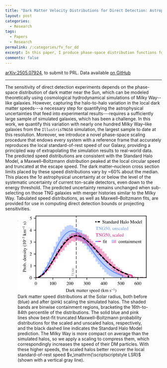 ```yaml
---
title: "Dark Matter Velocity Distributions for Direct Detection: Astrophysical Uncertainties are Smaller Than They Appear"
layout: post
categories:
  - Research
tags:
  - Papers
  - Research
permalink: /:categories/fv_for_dd
excerpt: In this paper, I produce phase-space distribution functions for dark matter around the Solar position in 98 simulated Milky Way&ndash;like galaxies. This large sample size provides a theoretical uncertainty band on the sensitivity of direct detection experiments. We find the predictions from the simulation to be very consistent with each other and with the Standard Halo Model.
comments: false
---
```

<a href="https://ui.adsabs.harvard.edu/abs/2025arXiv250507924F/abstract">arXiv:2505.07924</a>, to submit to PRL. Data available <a href='https://github.com/folsomde/DM_velocity_distributions'>on GitHub</a>

---

The sensitivity of direct detection experiments depends on the phase-space distribution of dark matter near the Sun, which can be modeled theoretically using cosmological hydrodynamical simulations of Milky Way--like galaxies. However, capturing the halo-to-halo variation in the local dark matter speeds---a necessary step for quantifying the astrophysical uncertainties that feed into experimental results---requires a sufficiently large sample of simulated galaxies, which has been a challenge. In this work, we quantify this variation with nearly one hundred Milky Way&ndash;like galaxies from the `IllustrisTNG50` simulation, the largest sample to date at this resolution. Moreover, we introduce a novel phase-space scaling procedure that endows every system with a reference frame that accurately reproduces the local standard-of-rest speed of our Galaxy, providing a principled way of extrapolating the simulation results to real-world data. The predicted speed distributions are consistent with the Standard Halo Model, a Maxwell&ndash;Boltzmann distribution peaked at the local circular speed and truncated at the escape speed. The dark matter&ndash;nucleon cross section limits placed by these speed distributions vary by ~60% about the median. This places the 1&#963; astrophysical uncertainty at or below the level of the systematic uncertainty of current ton-scale detectors, even down to the energy threshold. The predicted uncertainty remains unchanged when sub-selecting on those TNG galaxies with merger histories similar to the Milky Way. Tabulated speed distributions, as well as Maxwell&ndash;Boltzmann fits, are provided for use in computing direct detection bounds or projecting sensitivities.

<figure>
  <img src="/assets/research/2505_thumb.png" alt="The inferred v max and r max for the Fornax dwarf spheroidal, in two different feedback models.">
  <figcaption class='message'>Dark matter speed distributions at the Solar radius, both before (blue) and after (pink) scaling the simulated halos. The shaded bands are binwise containment regions, bracketing the 16th-to-84th percentile of the distributions. The solid blue and pink lines show best-fit truncated Maxwell&ndash;Boltzmann probability distributions for the scaled and unscaled halos, respectively, and the black dashed line indicates the Standard Halo Model prediction. The Milky Way is more compact on average than the simulated halos, so we apply a scaling to compress them, which correspondingly increases the speed of their DM particles. With these higher speeds, the scaled halos better recover the local standard-of-rest speed $v_\mathrm{\scriptscriptstyle LSR}$ (shown with a vertical gray line).</figcaption>
</figure>
